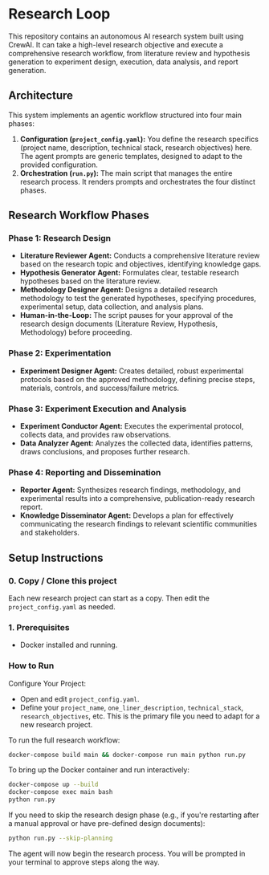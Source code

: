 # Research Loop

This repository contains an autonomous AI research system built using CrewAI. It can take a high-level research objective and execute a comprehensive research workflow, from literature review and hypothesis generation to experiment design, execution, data analysis, and report generation.

## Architecture

This system implements an agentic workflow structured into four main phases:

1.  **Configuration (`project_config.yaml`):** You define the research specifics (project name, description, technical stack, research objectives) here. The agent prompts are generic templates, designed to adapt to the provided configuration.
2.  **Orchestration (`run.py`):** The main script that manages the entire research process. It renders prompts and orchestrates the four distinct phases.

## Research Workflow Phases

### Phase 1: Research Design

*   **Literature Reviewer Agent:** Conducts a comprehensive literature review based on the research topic and objectives, identifying knowledge gaps.
*   **Hypothesis Generator Agent:** Formulates clear, testable research hypotheses based on the literature review.
*   **Methodology Designer Agent:** Designs a detailed research methodology to test the generated hypotheses, specifying procedures, experimental setup, data collection, and analysis plans.
*   **Human-in-the-Loop:** The script pauses for your approval of the research design documents (Literature Review, Hypothesis, Methodology) before proceeding.

### Phase 2: Experimentation

*   **Experiment Designer Agent:** Creates detailed, robust experimental protocols based on the approved methodology, defining precise steps, materials, controls, and success/failure metrics.

### Phase 3: Experiment Execution and Analysis

*   **Experiment Conductor Agent:** Executes the experimental protocol, collects data, and provides raw observations.
*   **Data Analyzer Agent:** Analyzes the collected data, identifies patterns, draws conclusions, and proposes further research.

### Phase 4: Reporting and Dissemination

*   **Reporter Agent:** Synthesizes research findings, methodology, and experimental results into a comprehensive, publication-ready research report.
*   **Knowledge Disseminator Agent:** Develops a plan for effectively communicating the research findings to relevant scientific communities and stakeholders.

## Setup Instructions

### 0. Copy / Clone this project

Each new research project can start as a copy. Then edit the `project_config.yaml` as needed.

### 1. Prerequisites
- Docker installed and running.

### How to Run 

Configure Your Project: 

  - Open and edit `project_config.yaml`.
  - Define your `project_name`, `one_liner_description`, `technical_stack`, `research_objectives`, etc. This is the primary file you need to adapt for a new research project.

To run the full research workflow:

```bash
docker-compose build main && docker-compose run main python run.py
```

To bring up the Docker container and run interactively:

```bash
docker-compose up --build
docker-compose exec main bash
python run.py
```

If you need to skip the research design phase (e.g., if you're restarting after a manual approval or have pre-defined design documents):

```bash
python run.py --skip-planning
```

The agent will now begin the research process. You will be prompted in your terminal to approve steps along the way.

